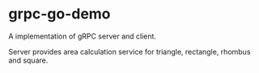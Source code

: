 # grpc-go-demo

A implementation of gRPC server and client. 

Server provides area calculation service for triangle, rectangle, rhombus and square.
